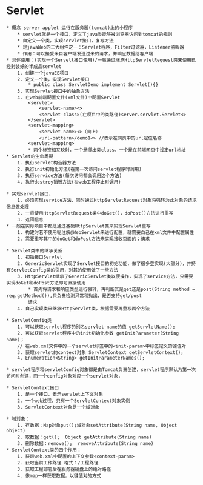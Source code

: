# Servlet
	* 概念 server applet 运行在服务器(tomcat)上的小程序
		* servlet就是一个接口，定义了java类能够被浏览器访问到tomcat的规则
		* 自定义一个类，实现servlet接口，复写方法
		* 是javaWeb的三大组件之一：Servlet程序，Filter过滤器，Listener监听器
		* 作用：可以接受来自客户端发送过来的请求，并响应数据给客户端
	* 具体使用：(实现一个Servelt接口使用)/一般通过继承HttpServletRequest类来使用已经封装好的半成品servlet
		1. 创建一个javaEE项目
		2. 定义一个类，实现Servlet接口
			* public class ServletDemo implement Servlet(){}
		3. 实现Servlet接口中的抽象方法
		4. 在web前端配置文件(xml文件)中配置Servlet
			<servlet>
				<servlet-name><>
				<servlet-class>(在项目中的类路径)server.servlet.Servlet<>
			</servlet>
			<servlet-mapping>
				<servlet-name><>（同上）
				<url-pattern>/demo1<> //表示在网页中的url定位名称
			<servlet-mapping>
			* 两个标签相互映射，一个是哪出类class，一个是在前端网页中设定url地址
	* Servlet的生命周期
		1. 执行Servlet构造器方法
		2. 执行init初始化方法(在第一次访问servlet程序时调用)
		3. 执行service方法(每次访问都会调用这个方法)
		4. 执行destroy销毁方法(在web工程停止时调用)
	
	* 实现servlet接口，
		1. 必须实现service方法，同时通过HttpServletRequest对象将强转为此对象的请求信息做处理
		2. 一般使用HttpServletRequest类中doGet()，doPost()方法进行重写
		3. 返回信息
	* 一般在实际项目中都是通过基础HttpServlet类来实现Servlet重写
		1. 构建时若不使用呢注解@WebServlet来进行配置，就需要自己在xml文件中配置属性
		2. 需要重写其中的doGet和doPost方法来实现接收页面的；请求
	
	* Servlet类中的继承关系
		1. 初始接口Servlet
		2. GenericServlet实现了Servlet接口的初始功能，做了很多空实现(大部分)，并持有ServletConfig类的引用，对其的使用做了一些方法
		3. HttpServlet继承了GenericServlet类以便操作，实现了service方法，只需要实现doGet和doPost方法即可直接使用
			* 首先将请求和响应类型进行强转，再判断其是get还是post(String method = req.getMethod()),只负责检测异常和抛出，是否支持get/post
			请求
		4. 自己实现类来继承HttpServlet类，根据需要再重写两个方法
	
	* ServletConfig类
		1. 可以获取servlet程序的别名servlet-name的值 getServletName();
		2. 可以获取servlet程序中的init初始化参数 getInitParameter(String name)；
		// 在web.xml文件中的一个servlet标签中的<init-param>中标签定义的键值对
		3. 获取servlet的context对象 ServletContext getServletContext();
		4. Enumeration<String> getInitParameterNames();
		
	* servlet程序和servletConfig对象都是由Tomcat负责创建，servlet程序默认为第一次访问时创建，而一个config对象对应一个servlet对象，
	
	* ServletContext接口
		1. 是一个接口，表示servlet上下文对象
		2. 一个web过程，只有一个ServletContext对象实例
		3. ServletContext对象是一个域对象
		
	* 域对象：
		1. 存数据：Map对象put();域对象setAttribute(String name, Object object)
		2. 取数据：get();  Object getAttribute(String name)
		3. 删除数据：remove();  removeAttribute(String name)
	* ServletContext类的四个作用：
		1. 获取web.xml中配置的上下文参数<context-param>
		2. 获取当前工作路径 格式：/工程路径
		3. 获取工程部署后在服务器硬盘上的绝对路径
		4. 像map一样获取数据，以键值对的方式
	
	